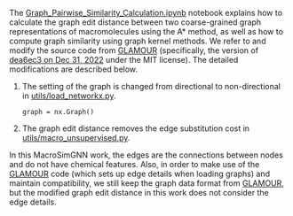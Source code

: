 
The [Graph_Pairwise_Similarity_Calculation.ipynb](./Graph_Pairwise_Similarity_Calculation.ipynb) notebook explains how to calculate the graph edit distance between two coarse-grained graph representations of macromolecules using the A* method, as well as how to compute graph similarity using graph kernel methods. We refer to and modify the source code from [GLAMOUR](https://github.com/learningmatter-mit/GLAMOUR) (specifically, the version of [dea6ec3 on Dec 31, 2022](https://github.com/learningmatter-mit/GLAMOUR/tree/dea6ec3700677f135a96c29497685ab7f4673fe1) under the MIT license). The detailed modifications are described below.

1. The setting of the graph is changed from directional to non-directional in [utils/load_networkx.py](./utils/load_networkx.py).
   ``````
   graph = nx.Graph()
   ``````
2. The graph edit distance removes the edge substitution cost in [utils/macro_unsupervised.py](./utils/macro_unsupervised.py).

In this MacroSimGNN work, the edges are the connections between nodes and do not have chemical features. Also, in order to make use of the [GLAMOUR](https://github.com/learningmatter-mit/GLAMOUR) code (which sets up edge details when loading graphs) and maintain compatibility, we still keep the graph data format from [GLAMOUR](https://github.com/learningmatter-mit/GLAMOUR), but the modified graph edit distance in this work does not consider the edge details.
